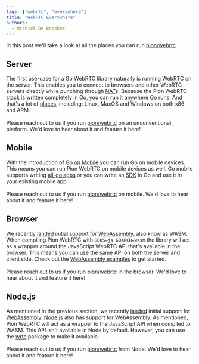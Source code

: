 ```yaml
---
tags: ["webrtc", "everywhere"]
title: "WebRTC Everywhere"
authors:
  - Michiel De Backker
---
```


In this post we'll take a look at all the places you can run [pion/webrtc](https://github.com/pion/webrtc).

## Server
The first use-case for a Go WebRTC library naturally is running WebRTC on the server. This enables you to connect to browsers and other WebRTC servers directly while punching through [NAT](../webrtc-intro#network-address-translation)s. Because the Pion WebRTC stack is written completely in Go, you can run it anywhere Go runs. And that's a lot of [places](https://golang.org/doc/install#requirements), including: Linux, MaxOS and Windows on both x86 and ARM.
<br><br>
Please reach out to us if you run [pion/webrtc](https://github.com/pion/webrtc) on an unconventional platform. We'd love to hear about it and feature it here!

## Mobile
With the introduction of [Go on Mobile](https://github.com/golang/mobile) you can run Go on mobile devices. This means you can run Pion WebRTC on mobile devices as well. Go mobile supports writing [all-go apps](https://godoc.org/golang.org/x/mobile/app) or you can write an [SDK](https://godoc.org/golang.org/x/mobile/cmd/gobind) in Go and use it in your existing mobile app.
<br><br>
Please reach out to us if you run [pion/webrtc](https://github.com/pion/webrtc) on mobile. We'd love to hear about it and feature it here!

## Browser
We recently [landed](https://github.com/pion/webrtc/pull/479) initial support for [WebAssembly](https://webassembly.org/), also know as WASM. When compiling Pion WebRTC with `GOOS=js GOARCH=wasm` the library will act as a wrapper around the JavaScript WebRTC API that's available in the browser. This means you can use the same API on both the server and client side. Check out the [WebAssembly examples](https://github.com/pion/webrtc/tree/master/examples#webassembly) to get started.
<br><br>
Please reach out to us if you run [pion/webrtc](https://github.com/pion/webrtc) in the browser. We'd love to hear about it and feature it here!

## Node.js
As mentioned in the previous section, we recently [landed](https://github.com/pion/webrtc/pull/479) initial support for [WebAssembly](https://webassembly.org/). [Node.js](https://nodejs.org/en/) also has support for WebAssembly. As mentioned, Pion WebRTC will act as a wrapper to the JavaScript API when compiled to WASM. This API isn't available in Node by default. However, you can use the [wrtc](https://www.npmjs.com/package/wrtc) package to make it available.
<br><br>
Please reach out to us if you run [pion/webrtc](https://github.com/pion/webrtc) from Node. We'd love to hear about it and feature it here!

